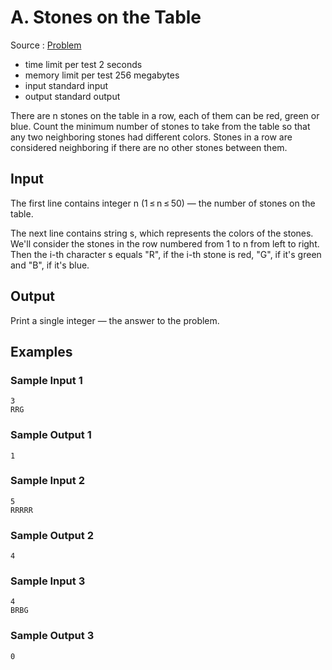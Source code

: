 # A. Stones on the Table

Source : [Problem](https://codeforces.com/problemset/problem/266/A)

- time limit per test 2 seconds
- memory limit per test 256 megabytes
- input standard input
- output standard output

There are n stones on the table in a row, each of them can be red, green or blue. Count the minimum number of stones to take from the table so that any two neighboring stones had different colors. Stones in a row are considered neighboring if there are no other stones between them.

## Input

The first line contains integer n (1 ≤ n ≤ 50) — the number of stones on the table.

The next line contains string s, which represents the colors of the stones. We'll consider the stones in the row numbered from 1 to n from left to right. Then the i-th character s equals "R", if the i-th stone is red, "G", if it's green and "B", if it's blue.

## Output

Print a single integer — the answer to the problem.

## Examples

### Sample Input 1

    3
    RRG

### Sample Output 1

    1

### Sample Input 2

    5
    RRRRR

### Sample Output 2

    4

### Sample Input 3

    4
    BRBG

### Sample Output 3

    0
